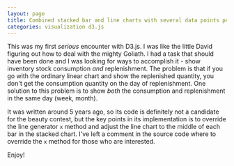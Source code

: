 ```yaml
---
layout: page
title: Combined stacked bar and line charts with several data points per category
categories: visualization d3.js
---
```

This was my first *serious* encounter with D3.js. I was like the little David figuring out how to deal with the mighty Goliath. I had a task that should have been done and I was looking for ways to accomplish it - show inventory stock consumption _and_ replenishment. The problem is that if you go with the ordinary linear chart and show the replenished quantity, you don't get the consumption quantity on the day of replenishment. One solution to this problem is to show _both_ the consumption and replenishment in the same day (week, month).

It was written around 5 years ago, so its code is definitely not a candidate for the beauty contest, but the key points in its implementation is to override the line generator `x` method and adjust the line chart to the middle of each bar in the stacked chart. I've left a comment in the source code where to override the `x` method for those who are interested.

Enjoy!

<div>
	<style>
			/* tell the SVG path to be a thin blue line without any area fill */
			path {
				stroke: #333;
				stroke-width: 2;
				fill: none;
			}
			
			.axis {
			  shape-rendering: crispEdges;
			}
 
			.x.axis line {
			  stroke: lightgrey;
			}
 
			.x.axis .minor {
			  stroke-opacity: .5;
			}
 
			.x.axis path {
			  display: none;
			}
 
			.y.axis line, .y.axis path {
			  fill: none;
			  stroke: #000;
			  stroke-width:1;
			}

			#graph {
				width: 100%;
			}
			#graph text {
				font-size: 75%;
			}

		</style>
 
 	<div id="graph" class="aGraph"></div>

	<script src="//d3js.org/d3.v3.min.js" charset="utf-8"></script>
	<script type="text/javascript" src="/assets/javascripts/gallery/stockchart.js"></script>

	<script>	
		var half=
		{ "buffer": [
		  [
		      { "x": 0, "y": 300 },
		      { "x": 1, "y": 300 },
		      { "x": 2, "y": 300 },
		      { "x": 3, "y": 300 },
		      { "x": 4, "y": 300 },
		      { "x": 5, "y": 267 }
		  ],
		  [
		      { "x": 0, "y": 300 },
		      { "x": 1, "y": 300 },
		      { "x": 2, "y": 300 },
		      { "x": 3, "y": 300 },
		      { "x": 4, "y": 300 },
		      { "x": 5, "y": 267 }
		  ],
		  [
		      { "x": 0, "y": 300 },
		      { "x": 1, "y": 300 },
		      { "x": 2, "y": 300 },
		      { "x": 3, "y": 300 },
		      { "x": 4, "y": 300 },
		      { "x": 5, "y": 267 }
		  ]
		], 
		"data": [900, 800, 720, 480, 840, 530, 670, 590],
		"tickValues1": ['Jan', 'Feb', 'Mar', 'Apr', 'May', 'Jun']
	};
	
	var year=
		{ "buffer": [
		  [
		      { "x": 0, "y": 600 },
		      { "x": 1, "y": 600 },
		      { "x": 2, "y": 800 },
		      { "x": 3, "y": 800 },
		      { "x": 4, "y": 800 },
		      { "x": 5, "y": 533 },
		      { "x": 6, "y": 533 },
		      { "x": 7, "y": 710 },
		      { "x": 8, "y": 710 },
		      { "x": 9, "y": 473 },
		      { "x": 10, "y": 473 },
		      { "x": 11, "y": 315 }
		  ],
		  [
		      { "x": 0, "y": 600 },
		      { "x": 1, "y": 600 },
		      { "x": 2, "y": 800 },
		      { "x": 3, "y": 800 },
		      { "x": 4, "y": 800 },
		      { "x": 5, "y": 533 },
		      { "x": 6, "y": 533 },
		      { "x": 7, "y": 710 },
		      { "x": 8, "y": 710 },
		      { "x": 9, "y": 473 },
		      { "x": 10, "y": 473 },
		      { "x": 11, "y": 315 }
		  ],
		  [
		      { "x": 0, "y": 600 },
		      { "x": 1, "y": 600 },
		      { "x": 2, "y": 800 },
		      { "x": 3, "y": 800 },
		      { "x": 4, "y": 800 },
		      { "x": 5, "y": 533 },
		      { "x": 6, "y": 533 },
		      { "x": 7, "y": 710 },
		      { "x": 8, "y": 710 },
		      { "x": 9, "y": 473 },
		      { "x": 10, "y": 473 },
		      { "x": 11, "y": 315 }
		  ]
		], 
		"data": [1800, 1200, 1000, 2100, 1900, 1700, 1400, 900, 800, 1600, 1500, 950, 800, 750],
		"tickValues1": ['Jan', 'Feb', 'Mar', 'Apr', 'May', 'Jun', 'Jul', 'Aug', 'Sep', 'Oct', 'Nov', 'Dec']
	};
		var week=
		{ "buffer": [
		  [
		      { "x": 0, "y": 120 },
		      { "x": 1, "y": 80 },
		      { "x": 2, "y": 80 },
		      { "x": 3, "y": 54 },
		      { "x": 4, "y": 54 },
		      { "x": 5, "y": 72 },
		      { "x": 6, "y": 72 }
		  ],
		  [
		      { "x": 0, "y": 120 },
		      { "x": 1, "y": 80 },
		      { "x": 2, "y": 80 },
		      { "x": 3, "y": 54 },
		      { "x": 4, "y": 54 },
		      { "x": 5, "y": 72 },
		      { "x": 6, "y": 72 }
		  ],
		  [
		      { "x": 0, "y": 120 },
		      { "x": 1, "y": 80 },
		      { "x": 2, "y": 80 },
		      { "x": 3, "y": 54 },
		      { "x": 4, "y": 54 },
		      { "x": 5, "y": 72 },
		      { "x": 6, "y": 72 }
		  ]
		], 
		"data": [360, 200, 180, 100, 90, 85, 210, 185],
		"tickValues1": ['Mon', 'Tue', 'Wed', 'Thu', 'Fri', 'Sat', 'Sun']
	};

		
		function change2 (json){
			superChart(json);
		}

		
		drawChart("graph",week);
	</script>
	<div style="clear:both;"></div>
 <button onclick="change2(week);">Week</button>
 <button onclick="change2(half);">Half</button>
 <button onclick="change2(year);">Year</button>
		
</div>
